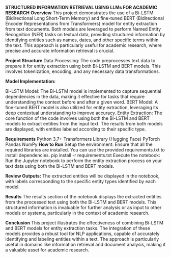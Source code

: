 **STRUCTURED INFORMATION RETRIEVAL USING LLMs FOR ACADEMIC RESEARCH**
**Overview**
This project demonstrates the use of a Bi-LSTM (Bidirectional Long Short-Term Memory) and fine-tuned BERT (Bidirectional Encoder Representations from Transformers) model for entity extraction from text documents. Both models are leveraged to perform Named Entity Recognition (NER) tasks on textual data, providing structured information by identifying entities such as names, dates, and other specific terms within the text. This approach is particularly useful for academic research, where precise and accurate information retrieval is crucial.

**Project Structure**
Data Processing: The code preprocesses text data to prepare it for entity extraction using both Bi-LSTM and BERT models. This involves tokenization, encoding, and any necessary data transformations.

**Model Implementation:**

Bi-LSTM Model: The Bi-LSTM model is implemented to capture sequential dependencies in the data, making it effective for tasks that require understanding the context before and after a given word.
BERT Model: A fine-tuned BERT model is also utilized for entity extraction, leveraging its deep contextual understanding to improve accuracy.
Entity Extraction: The core function of the code involves using both the Bi-LSTM and BERT models to extract entities from the input text. The results from both models are displayed, with entities labeled according to their specific type.

**Requirements**
Python 3.7+
Transformers Library (Hugging Face)
PyTorch
Pandas
NumPy
**How to Run**
Setup the environment: Ensure that all the required libraries are installed. You can use the provided requirements.txt to install dependencies.
pip install -r requirements.txt
Execute the notebook: Run the Jupyter notebook to perform the entity extraction process on your text data using both the Bi-LSTM and BERT models.

**Review Outputs:** The extracted entities will be displayed in the notebook, with labels corresponding to the specific entity types identified by each model.

**Results**
The results section of the notebook displays the extracted entities from the processed text using both the Bi-LSTM and BERT models. This structured information is invaluable for further analysis or as input to other models or systems, particularly in the context of academic research.

**Conclusion**
This project illustrates the effectiveness of combining Bi-LSTM and BERT models for entity extraction tasks. The integration of these models provides a robust tool for NLP applications, capable of accurately identifying and labeling entities within a text. The approach is particularly useful in domains like information retrieval and document analysis, making it a valuable asset for academic research.
